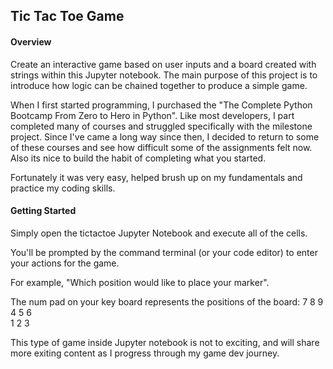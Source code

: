 ## Tic Tac Toe Game

#### Overview

Create an interactive game based on user inputs and a board created with strings within this Jupyter notebook.
The main purpose of this project is to introduce how logic can be chained together to produce a simple game.

When I first started programming, I purchased the "The Complete Python Bootcamp From Zero to Hero in Python". Like most developers, I part completed many of courses and struggled specifically with the milestone project. Since I've came a long way since then, I decided to return to some of these courses and see how difficult some of the assignments felt now. Also its nice to build the habit of completing what you started. 

Fortunately it was very easy, helped brush up on my fundamentals and practice my coding skills.

#### Getting Started

Simply open the tictactoe Jupyter Notebook and execute all of the cells.

You'll be prompted by the command terminal (or your code editor) to enter your actions for the game.

For example, "Which position would like to place your marker". 

The num pad on your key board represents the positions of the board:
7 8 9 <br>
4 5 6 <br>
1 2 3 <br>

This type of game inside Jupyter notebook is not to exciting, and will share more exiting content as I progress through my game dev journey.

